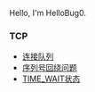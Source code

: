 Hello, I'm HelloBug0.

### TCP
  - [连接队列](https://hellobug0.github.io/tcp/%E8%BF%9E%E6%8E%A5%E9%98%9F%E5%88%97)
  - [序列号回绕问题](https://hellobug0.github.io/tcp/%E5%BA%8F%E5%88%97%E5%8F%B7%E5%9B%9E%E7%BB%95%E9%97%AE%E9%A2%98)
  - [TIME_WAIT状态](https://hellobug0.github.io/tcp/TIME_WAIT%E7%8A%B6%E6%80%81)
